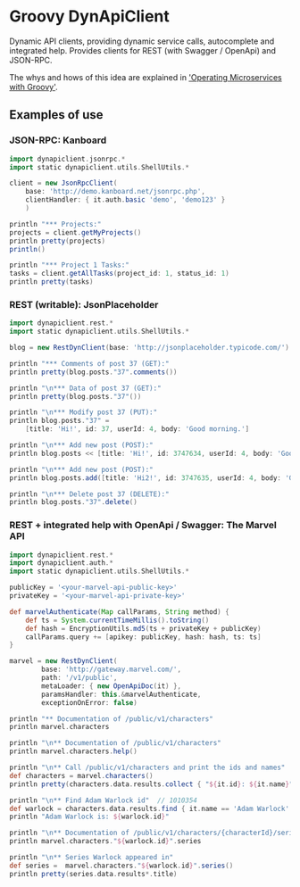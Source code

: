 # Groovy DynApiClient

Dynamic API clients, providing dynamic service calls, autocomplete and integrated help.
Provides clients for REST (with Swagger / OpenApi) and JSON-RPC.

The whys and hows of this idea are explained in
['Operating Microservices with Groovy'](http://www.slideshare.net/andresviedma/operating-microservices-with-groovy).

## Examples of use

### JSON-RPC: Kanboard

```groovy
import dynapiclient.jsonrpc.*
import static dynapiclient.utils.ShellUtils.*

client = new JsonRpcClient(
    base: 'http://demo.kanboard.net/jsonrpc.php',
    clientHandler: { it.auth.basic 'demo', 'demo123' }
    )

println "*** Projects:"
projects = client.getMyProjects()
println pretty(projects)
println()

println "*** Project 1 Tasks:"
tasks = client.getAllTasks(project_id: 1, status_id: 1)
println pretty(tasks)
```

### REST (writable): JsonPlaceholder

```groovy
import dynapiclient.rest.*
import static dynapiclient.utils.ShellUtils.*

blog = new RestDynClient(base: 'http://jsonplaceholder.typicode.com/')

println "*** Comments of post 37 (GET):"
println pretty(blog.posts."37".comments())

println "\n*** Data of post 37 (GET):"
println pretty(blog.posts."37"())

println "\n*** Modify post 37 (PUT):"
println blog.posts."37" =
    [title: 'Hi!', id: 37, userId: 4, body: 'Good morning.']

println "\n*** Add new post (POST):"
println blog.posts << [title: 'Hi!', id: 3747634, userId: 4, body: 'Good morning.']

println "\n*** Add new post (POST):"
println blog.posts.add([title: 'Hi2!', id: 3747635, userId: 4, body: 'Good morning again.'])

println "\n*** Delete post 37 (DELETE):"
println blog.posts."37".delete()
```

### REST + integrated help with OpenApi / Swagger: The Marvel API

```groovy
import dynapiclient.rest.*
import dynapiclient.auth.*
import static dynapiclient.utils.ShellUtils.*

publicKey = '<your-marvel-api-public-key>'
privateKey = '<your-marvel-api-private-key>'

def marvelAuthenticate(Map callParams, String method) {
    def ts = System.currentTimeMillis().toString()
    def hash = EncryptionUtils.md5(ts + privateKey + publicKey)
    callParams.query += [apikey: publicKey, hash: hash, ts: ts]
}

marvel = new RestDynClient(
        base: 'http://gateway.marvel.com/',
        path: '/v1/public',
        metaLoader: { new OpenApiDoc(it) },
        paramsHandler: this.&marvelAuthenticate,
        exceptionOnError: false)

println "** Documentation of /public/v1/characters"
println marvel.characters

println "\n** Documentation of /public/v1/characters"
println marvel.characters.help()

println "\n** Call /public/v1/characters and print the ids and names"
def characters = marvel.characters()
println pretty(characters.data.results.collect { "${it.id}: ${it.name}" })

println "\n** Find Adam Warlock id"  // 1010354
def warlock = characters.data.results.find { it.name == 'Adam Warlock' }
println "Adam Warlock is: ${warlock.id}"

println "\n** Documentation of /public/v1/characters/{characterId}/series"
println marvel.characters."${warlock.id}".series

println "\n** Series Warlock appeared in"
def series =  marvel.characters."${warlock.id}".series()
println pretty(series.data.results*.title)
```
